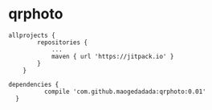 # qrphoto
```
allprojects {
		repositories {
			...
			maven { url 'https://jitpack.io' }
		}
	}
  ```
  
  ```
  dependencies {
	        compile 'com.github.maogedadada:qrphoto:0.01'
	}
  ```
